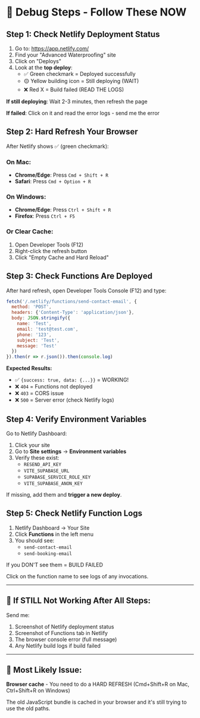 # 🔧 Debug Steps - Follow These NOW

## Step 1: Check Netlify Deployment Status

1. Go to: https://app.netlify.com/
2. Find your "Advanced Waterproofing" site
3. Click on "Deploys"
4. Look at the **top deploy**:
   - ✅ Green checkmark = Deployed successfully
   - 🟡 Yellow building icon = Still deploying (WAIT)
   - ❌ Red X = Build failed (READ THE LOGS)

**If still deploying**: Wait 2-3 minutes, then refresh the page

**If failed**: Click on it and read the error logs - send me the error

## Step 2: Hard Refresh Your Browser

After Netlify shows ✅ (green checkmark):

### On Mac:
- **Chrome/Edge**: Press `Cmd + Shift + R`
- **Safari**: Press `Cmd + Option + R`

### On Windows:
- **Chrome/Edge**: Press `Ctrl + Shift + R`
- **Firefox**: Press `Ctrl + F5`

### Or Clear Cache:
1. Open Developer Tools (F12)
2. Right-click the refresh button
3. Click "Empty Cache and Hard Reload"

## Step 3: Check Functions Are Deployed

After hard refresh, open Developer Tools Console (F12) and type:

```javascript
fetch('/.netlify/functions/send-contact-email', {
  method: 'POST',
  headers: {'Content-Type': 'application/json'},
  body: JSON.stringify({
    name: 'Test',
    email: 'test@test.com',
    phone: '123',
    subject: 'Test',
    message: 'Test'
  })
}).then(r => r.json()).then(console.log)
```

**Expected Results:**
- ✅ `{success: true, data: {...}}` = WORKING!
- ❌ `404` = Functions not deployed
- ❌ `403` = CORS issue
- ❌ `500` = Server error (check Netlify logs)

## Step 4: Verify Environment Variables

Go to Netlify Dashboard:
1. Click your site
2. Go to **Site settings** → **Environment variables**
3. Verify these exist:
   - `RESEND_API_KEY`
   - `VITE_SUPABASE_URL`
   - `SUPABASE_SERVICE_ROLE_KEY`
   - `VITE_SUPABASE_ANON_KEY`

If missing, add them and **trigger a new deploy**.

## Step 5: Check Netlify Function Logs

1. Netlify Dashboard → Your Site
2. Click **Functions** in the left menu
3. You should see:
   - `send-contact-email`
   - `send-booking-email`

If you DON'T see them = BUILD FAILED

Click on the function name to see logs of any invocations.

---

## 🚨 If STILL Not Working After All Steps:

Send me:
1. Screenshot of Netlify deployment status
2. Screenshot of Functions tab in Netlify
3. The browser console error (full message)
4. Any Netlify build logs if build failed

---

## 🎯 Most Likely Issue:

**Browser cache** - You need to do a HARD REFRESH (Cmd+Shift+R on Mac, Ctrl+Shift+R on Windows)

The old JavaScript bundle is cached in your browser and it's still trying to use the old paths.

